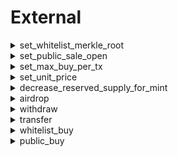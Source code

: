 



# External
  
<details>
  
<summary>set_whitelist_merkle_root</summary>

  
  
**Implicit args**

```rust
syscall_ptr(felt*)
pedersen_ptr(HashBuiltin*)
range_check_ptr
```  
  
**Explicit args**

```rust
whitelist_merkle_root(felt)
```  
  
**Returns**

```rust

```  
</details>
  
<details>
  
<summary>set_public_sale_open</summary>

  
  
**Implicit args**

```rust
syscall_ptr(felt*)
pedersen_ptr(HashBuiltin*)
range_check_ptr
```  
  
**Explicit args**

```rust
public_sale_open(felt)
```  
  
**Returns**

```rust

```  
</details>
  
<details>
  
<summary>set_max_buy_per_tx</summary>

  
  
**Implicit args**

```rust
syscall_ptr(felt*)
pedersen_ptr(HashBuiltin*)
range_check_ptr
```  
  
**Explicit args**

```rust
max_buy_per_tx(felt)
```  
  
**Returns**

```rust

```  
</details>
  
<details>
  
<summary>set_unit_price</summary>

  
  
**Implicit args**

```rust
syscall_ptr(felt*)
pedersen_ptr(HashBuiltin*)
range_check_ptr
```  
  
**Explicit args**

```rust
unit_price(Uint256)
```  
  
**Returns**

```rust

```  
</details>
  
<details>
  
<summary>decrease_reserved_supply_for_mint</summary>

  
  
**Implicit args**

```rust
syscall_ptr(felt*)
pedersen_ptr(HashBuiltin*)
range_check_ptr
```  
  
**Explicit args**

```rust
slots(Uint256)
```  
  
**Returns**

```rust

```  
</details>
  
<details>
  
<summary>airdrop</summary>

  
  
**Implicit args**

```rust
syscall_ptr(felt*)
pedersen_ptr(HashBuiltin*)
range_check_ptr
```  
  
**Explicit args**

```rust
to(felt)
quantity(felt)
```  
  
**Returns**

```rust
success(felt)
```  
</details>
  
<details>
  
<summary>withdraw</summary>

  
  
**Implicit args**

```rust
syscall_ptr(felt*)
pedersen_ptr(HashBuiltin*)
range_check_ptr
```  
  
**Explicit args**

```rust

```  
  
**Returns**

```rust
success(felt)
```  
</details>
  
<details>
  
<summary>transfer</summary>

  
  
**Implicit args**

```rust
syscall_ptr(felt*)
pedersen_ptr(HashBuiltin*)
range_check_ptr
```  
  
**Explicit args**

```rust
token_address(felt)
recipient(felt)
amount(Uint256)
```  
  
**Returns**

```rust
success(felt)
```  
</details>
  
<details>
  
<summary>whitelist_buy</summary>

  
  
**Implicit args**

```rust
syscall_ptr(felt*)
pedersen_ptr(HashBuiltin*)
range_check_ptr
```  
  
**Explicit args**

```rust
success(felt)
```  
  
**Returns**

```rust

```  
</details>
  
<details>
  
<summary>public_buy</summary>

  
  
**Implicit args**

```rust
syscall_ptr(felt*)
pedersen_ptr(HashBuiltin*)
range_check_ptr
```  
  
**Explicit args**

```rust
quantity(felt)
```  
  
**Returns**

```rust
success(felt)
```  
</details>
